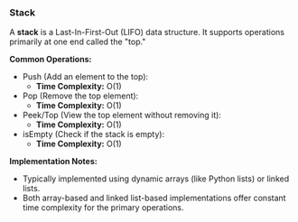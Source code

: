 ### **Stack**

A **stack** is a Last-In-First-Out (LIFO) data structure. It supports operations primarily at one end called the "top."

**Common Operations:**

- Push (Add an element to the top):
  - **Time Complexity:** O(1)
- Pop (Remove the top element):
  - **Time Complexity:** O(1)
- Peek/Top (View the top element without removing it):
  - **Time Complexity:** O(1)
- isEmpty (Check if the stack is empty):
  - **Time Complexity:** O(1)

**Implementation Notes:**

- Typically implemented using dynamic arrays (like Python lists) or linked lists.
- Both array-based and linked list-based implementations offer constant time complexity for the primary operations.